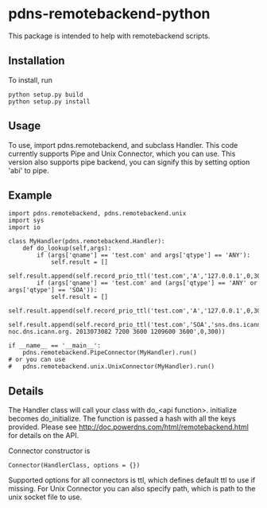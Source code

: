 pdns-remotebackend-python
=========================

This package is intended to help with remotebackend scripts. 

Installation
------------
To install, run 

```
python setup.py build
python setup.py install
```

Usage
-----

To use, import pdns.remotebackend, and subclass Handler. This code
currently supports Pipe and Unix Connector, which you can use. This version
also supports pipe backend, you can signify this by setting option 'abi' to pipe.

Example
-------

```
import pdns.remotebackend, pdns.remotebackend.unix
import sys
import io

class MyHandler(pdns.remotebackend.Handler):
    def do_lookup(self,args):
        if (args['qname'] == 'test.com' and args['qtype'] == 'ANY'):
            self.result = []
            self.result.append(self.record_prio_ttl('test.com','A','127.0.0.1',0,300))
        if (args['qname'] == 'test.com' and (args['qtype'] == 'ANY' or args['qtype'] == 'SOA')):
            self.result = []
            self.result.append(self.record_prio_ttl('test.com','A','127.0.0.1',0,300))
            self.result.append(self.record_prio_ttl('test.com','SOA','sns.dns.icann.org. noc.dns.icann.org. 2013073082 7200 3600 1209600 3600',0,300))

if __name__ == '__main__':
	pdns.remotebackend.PipeConnector(MyHandler).run()
# or you can use
#	pdns.remotebackend.unix.UnixConnector(MyHandler).run()
```

Details
---
The Handler class will call your class with do\_\<api function\>. initialize becomes do\_initialize. The function is passed a hash with all the keys provided. 
Please see http://doc.powerdns.com/html/remotebackend.html for details on the API. 

Connector constructor is 
```
Connector(HandlerClass, options = {})
```
Supported options for all connectors is ttl, which defines default ttl to use if missing. For Unix Connector you can also specify path, which is path to the
unix socket file to use. 
